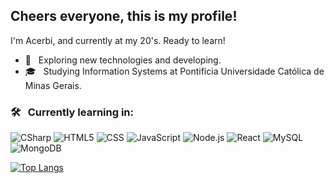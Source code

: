 <h2> Cheers everyone, this is my profile! </h2>
I'm Acerbi, and currently at my 20's. Ready to learn!


- 🤔 &nbsp; Exploring new technologies and developing.
- 🎓 &nbsp; Studying Information Systems at Pontifícia Universidade Católica de Minas Gerais.


<h3> 🛠 &nbsp; Currently learning in: </h3>

![CSharp](https://img.shields.io/badge/-CSharp-333333?style=flat&logo=c-sharp)
![HTML5](https://img.shields.io/badge/-HTML5-333333?style=flat&logo=HTML5)
![CSS](https://img.shields.io/badge/-CSS-333333?style=flat&logo=CSS3&logoColor=1572B6)
![JavaScript](https://img.shields.io/badge/-JavaScript-333333?style=flat&logo=javascript)
![Node.js](https://img.shields.io/badge/-Node.js-333333?style=flat&logo=node.js)
![React](https://img.shields.io/badge/-React-333333?style=flat&logo=react)
![MySQL](https://img.shields.io/badge/-MySQL-333333?style=flat&logo=mysql)
![MongoDB](https://img.shields.io/badge/-MongoDB-333333?style=flat&logo=mongodb)



[![Top Langs](https://github-readme-stats.vercel.app/api/top-langs/?username=LgAcerbi)](https://github.com/LgAcerbi/github-readme-stats)
